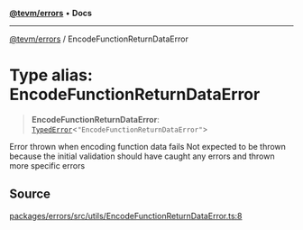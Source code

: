 [**@tevm/errors**](../README.md) • **Docs**

***

[@tevm/errors](../globals.md) / EncodeFunctionReturnDataError

# Type alias: EncodeFunctionReturnDataError

> **EncodeFunctionReturnDataError**: [`TypedError`](TypedError.md)\<`"EncodeFunctionReturnDataError"`\>

Error thrown when encoding function data fails
Not expected to be thrown because the initial validation
should have caught any errors and thrown more specific errors

## Source

[packages/errors/src/utils/EncodeFunctionReturnDataError.ts:8](https://github.com/evmts/tevm-monorepo/blob/main/packages/errors/src/utils/EncodeFunctionReturnDataError.ts#L8)
